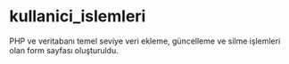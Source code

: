 # kullanici_islemleri
PHP ve veritabanı temel seviye veri ekleme, güncelleme ve silme işlemleri olan form sayfası oluşturuldu.
